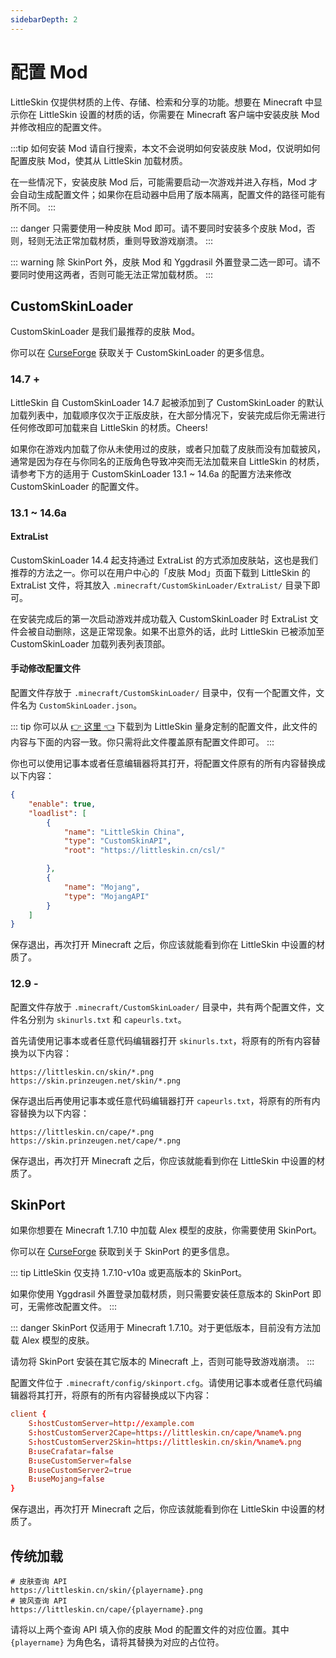 ```yaml
---
sidebarDepth: 2
---
```


# 配置 Mod

LittleSkin 仅提供材质的上传、存储、检索和分享的功能。想要在 Minecraft 中显示你在 LittleSkin 设置的材质的话，你需要在 Minecraft 客户端中安装皮肤 Mod 并修改相应的配置文件。

:::tip
如何安装 Mod 请自行搜索，本文不会说明如何安装皮肤 Mod，仅说明如何配置皮肤 Mod，使其从 LittleSkin 加载材质。

在一些情况下，安装皮肤 Mod 后，可能需要启动一次游戏并进入存档，Mod 才会自动生成配置文件；如果你在启动器中启用了版本隔离，配置文件的路径可能有所不同。
:::

::: danger
只需要使用一种皮肤 Mod 即可。请不要同时安装多个皮肤 Mod，否则，轻则无法正常加载材质，重则导致游戏崩溃。
:::

::: warning
除 SkinPort 外，皮肤 Mod 和 Yggdrasil 外置登录二选一即可。请不要同时使用这两者，否则可能无法正常加载材质。
:::

## CustomSkinLoader

CustomSkinLoader 是我们最推荐的皮肤 Mod。

你可以在 [CurseForge](https://www.curseforge.com/minecraft/mc-mods/customskinloader) 获取关于 CustomSkinLoader 的更多信息。

### 14.7 +

LittleSkin 自 CustomSkinLoader 14.7 起被添加到了 CustomSkinLoader 的默认加载列表中，加载顺序仅次于正版皮肤，在大部分情况下，安装完成后你无需进行任何修改即可加载来自 LittleSkin 的材质。Cheers!

如果你在游戏内加载了你从未使用过的皮肤，或者只加载了皮肤而没有加载披风，通常是因为存在与你同名的正版角色导致冲突而无法加载来自 LittleSkin 的材质，请参考下方的适用于 CustomSkinLoader 13.1 ~ 14.6a 的配置方法来修改 CustomSkinLoader 的配置文件。

### 13.1 ~ 14.6a

#### ExtraList

CustomSkinLoader 14.4 起支持通过 ExtraList 的方式添加皮肤站，这也是我们推荐的方法之一。你可以在用户中心的「皮肤 Mod」页面下载到 LittleSkin 的 ExtraList 文件，将其放入 `.minecraft/CustomSkinLoader/ExtraList/` 目录下即可。

在安装完成后的第一次启动游戏并成功载入 CustomSkinLoader 时 ExtraList 文件会被自动删除，这是正常现象。如果不出意外的话，此时 LittleSkin 已被添加至 CustomSkinLoader 加载列表列表顶部。

#### 手动修改配置文件

配置文件存放于 `.minecraft/CustomSkinLoader/` 目录中，仅有一个配置文件，文件名为 `CustomSkinLoader.json`。

::: tip
你可以从 [👉 这里 👈](/CustomSkinLoader.json) 下载到为 LittleSkin 量身定制的配置文件，此文件的内容与下面的内容一致。你只需将此文件覆盖原有配置文件即可。
:::

你也可以使用记事本或者任意编辑器将其打开，将配置文件原有的所有内容替换成以下内容：

```json
{
    "enable": true,
    "loadlist": [
        {
            "name": "LittleSkin China",
            "type": "CustomSkinAPI",
            "root": "https://littleskin.cn/csl/"

        },
        {
            "name": "Mojang",
            "type": "MojangAPI"
        }
    ]
}
```

保存退出，再次打开 Minecraft 之后，你应该就能看到你在 LittleSkin 中设置的材质了。

### 12.9 -

配置文件存放于 `.minecraft/CustomSkinLoader/` 目录中，共有两个配置文件，文件名分别为 `skinurls.txt` 和 `capeurls.txt`。

首先请使用记事本或者任意代码编辑器打开 `skinurls.txt`，将原有的所有内容替换为以下内容：

```
https://littleskin.cn/skin/*.png
https://skin.prinzeugen.net/skin/*.png
```

保存退出后再使用记事本或任意代码编辑器打开 `capeurls.txt`，将原有的所有内容替换为以下内容：

```
https://littleskin.cn/cape/*.png
https://skin.prinzeugen.net/cape/*.png
```

保存退出，再次打开 Minecraft 之后，你应该就能看到你在 LittleSkin 中设置的材质了。

## SkinPort

如果你想要在 Minecraft 1.7.10 中加载 Alex 模型的皮肤，你需要使用 SkinPort。

你可以在 [CurseForge](https://www.curseforge.com/minecraft/mc-mods/skinport) 获取到关于 SkinPort 的更多信息。

::: tip
LittleSkin 仅支持 1.7.10-v10a 或更高版本的 SkinPort。

如果你使用 Yggdrasil 外置登录加载材质，则只需要安装任意版本的 SkinPort 即可，无需修改配置文件。
:::

::: danger
SkinPort 仅适用于 Minecraft 1.7.10。对于更低版本，目前没有方法加载 Alex 模型的皮肤。

请勿将 SkinPort 安装在其它版本的 Minecraft 上，否则可能导致游戏崩溃。
:::

配置文件位于 `.minecraft/config/skinport.cfg`。请使用记事本或者任意代码编辑器将其打开，将原有的所有内容替换成以下内容：

``` conf
client {
    S:hostCustomServer=http://example.com
    S:hostCustomServer2Cape=https://littleskin.cn/cape/%name%.png
    S:hostCustomServer2Skin=https://littleskin.cn/skin/%name%.png
    B:useCrafatar=false
    B:useCustomServer=false
    B:useCustomServer2=true
    B:useMojang=false
}
```

保存退出，再次打开 Minecraft 之后，你应该就能看到你在 LittleSkin 中设置的材质了。

## 传统加载

```
# 皮肤查询 API
https://littleskin.cn/skin/{playername}.png
# 披风查询 API
https://littleskin.cn/cape/{playername}.png
```

请将以上两个查询 API 填入你的皮肤 Mod 的配置文件的对应位置。其中 `{playername}` 为角色名，请将其替换为对应的占位符。
